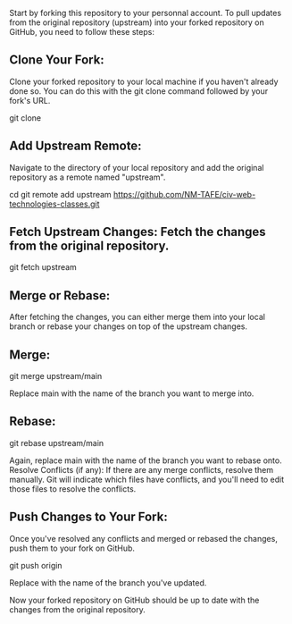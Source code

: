 Start by forking this repository to your personnal account. To pull updates from the original repository (upstream) into your forked repository on GitHub, you need to follow these steps:

## Clone Your Fork: 
Clone your forked repository to your local machine if you haven't already done so. You can do this with the git clone command followed by your fork's URL.

git clone <your-fork-url>

## Add Upstream Remote: 
Navigate to the directory of your local repository and add the original repository as a remote named "upstream". 

cd <your-local-repo>
git remote add upstream https://github.com/NM-TAFE/civ-web-technologies-classes.git

## Fetch Upstream Changes: Fetch the changes from the original repository.
git fetch upstream


## Merge or Rebase: 
After fetching the changes, you can either merge them into your local branch or rebase your changes on top of the upstream changes.
## Merge:
git merge upstream/main

Replace main with the name of the branch you want to merge into.
## Rebase:
git rebase upstream/main

Again, replace main with the name of the branch you want to rebase onto.
Resolve Conflicts (if any): If there are any merge conflicts, resolve them manually. Git will indicate which files have conflicts, and you'll need to edit those files to resolve the conflicts.

## Push Changes to Your Fork: 
Once you've resolved any conflicts and merged or rebased the changes, push them to your fork on GitHub.

git push origin <branch-name>

Replace <branch-name> with the name of the branch you've updated.

Now your forked repository on GitHub should be up to date with the changes from the original repository.
